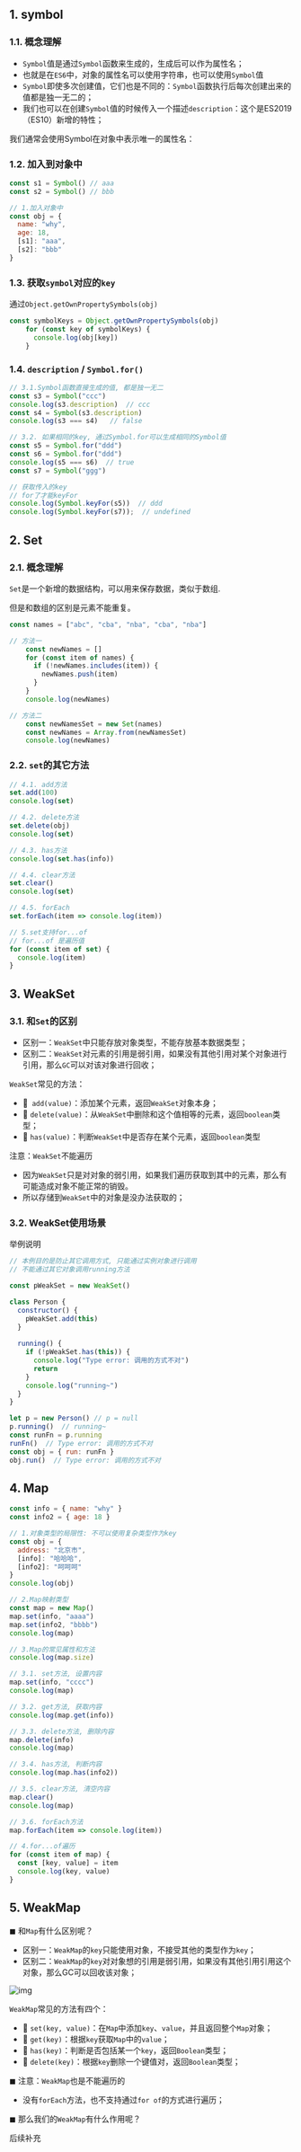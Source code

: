 ## 1. symbol

### 1.1. 概念理解

- `Symbol`值是通过`Symbol`函数来生成的，生成后可以作为属性名；
- 也就是在`ES6`中，对象的属性名可以使用字符串，也可以使用`Symbol`值
- `Symbol`即使多次创建值，它们也是不同的：`Symbol`函数执行后每次创建出来的值都是独一无二的；
- 我们也可以在创建`Symbol`值的时候传入一个描述`description`：这个是ES2019（ES10）新增的特性；



我们通常会使用Symbol在对象中表示唯一的属性名：



### 1.2. 加入到对象中

```javascript
const s1 = Symbol() // aaa
const s2 = Symbol() // bbb

// 1.加入对象中
const obj = {
  name: "why",
  age: 18,
  [s1]: "aaa",
  [s2]: "bbb"
}
```



### 1.3. 获取`symbol`对应的`key`

 通过`Object.getOwnPropertySymbols(obj)`

```javascript
const symbolKeys = Object.getOwnPropertySymbols(obj)
    for (const key of symbolKeys) {
      console.log(obj[key])
    }
```



### 1.4. `description` / `Symbol.for()`

```javascript
// 3.1.Symbol函数直接生成的值, 都是独一无二
const s3 = Symbol("ccc")
console.log(s3.description)  // ccc
const s4 = Symbol(s3.description)
console.log(s3 === s4)   // false

// 3.2. 如果相同的key, 通过Symbol.for可以生成相同的Symbol值
const s5 = Symbol.for("ddd")
const s6 = Symbol.for("ddd")
console.log(s5 === s6)  // true
const s7 = Symbol("ggg")

// 获取传入的key
// for了才能keyFor
console.log(Symbol.keyFor(s5))  // ddd
console.log(Symbol.keyFor(s7));  // undefined
```



## 2. Set

### 2.1. 概念理解

`Set`是一个新增的数据结构，可以用来保存数据，类似于数组.

但是和数组的区别是元素不能重复。

```javascript
const names = ["abc", "cba", "nba", "cba", "nba"]

// 方法一
    const newNames = []
    for (const item of names) {
      if (!newNames.includes(item)) {
        newNames.push(item)
      }
    }
    console.log(newNames)

// 方法二
    const newNamesSet = new Set(names)
    const newNames = Array.from(newNamesSet)
    console.log(newNames)
```

### 2.2. `set`的其它方法

```javascript
// 4.1. add方法
set.add(100)
console.log(set)

// 4.2. delete方法
set.delete(obj)
console.log(set)

// 4.3. has方法
console.log(set.has(info))

// 4.4. clear方法
set.clear()
console.log(set)

// 4.5. forEach
set.forEach(item => console.log(item))

// 5.set支持for...of
// for...of 是遍历值
for (const item of set) {
  console.log(item)
}
```



## 3. WeakSet

### 3.1. 和`Set`的区别



- 区别一：`WeakSet`中只能存放对象类型，不能存放基本数据类型；
- 区别二：`WeakSet`对元素的引用是弱引用，如果没有其他引用对某个对象进行引用，那么`GC`可以对该对象进行回收；



`WeakSet`常见的方法：

- ` add(value)`：添加某个元素，返回`WeakSet`对象本身；
-  `delete(value)`：从`WeakSet`中删除和这个值相等的元素，返回`boolean`类型；
-  `has(value)`：判断`WeakSet`中是否存在某个元素，返回`boolean`类型



注意：`WeakSet`不能遍历

- 因为`WeakSet`只是对对象的弱引用，如果我们遍历获取到其中的元素，那么有可能造成对象不能正常的销毁。
- 所以存储到`WeakSet`中的对象是没办法获取的；



### 3.2. WeakSet使用场景

举例说明

```javascript
// 本例目的是防止其它调用方式, 只能通过实例对象进行调用
// 不能通过其它对象调用running方法

const pWeakSet = new WeakSet()  

class Person {
  constructor() {
    pWeakSet.add(this)
  }
  
  running() {
    if (!pWeakSet.has(this)) {
      console.log("Type error: 调用的方式不对")
      return
    }
    console.log("running~")
  }
}

let p = new Person() // p = null
p.running()  // running~
const runFn = p.running
runFn()  // Type error: 调用的方式不对
const obj = { run: runFn }
obj.run()  // Type error: 调用的方式不对
```



## 4. Map

```javascript
const info = { name: "why" }
const info2 = { age: 18 }

// 1.对象类型的局限性: 不可以使用复杂类型作为key
const obj = {
  address: "北京市",
  [info]: "哈哈哈",
  [info2]: "呵呵呵"
}
console.log(obj)

// 2.Map映射类型
const map = new Map()
map.set(info, "aaaa")
map.set(info2, "bbbb")
console.log(map)

// 3.Map的常见属性和方法
console.log(map.size)

// 3.1. set方法, 设置内容
map.set(info, "cccc")
console.log(map)

// 3.2. get方法, 获取内容
console.log(map.get(info))

// 3.3. delete方法, 删除内容
map.delete(info)
console.log(map)

// 3.4. has方法, 判断内容
console.log(map.has(info2))

// 3.5. clear方法, 清空内容
map.clear()
console.log(map)

// 3.6. forEach方法
map.forEach(item => console.log(item))

// 4.for...of遍历
for (const item of map) {
  const [key, value] = item
  console.log(key, value)
}
```



## 5. WeakMap

◼ 和`Map`有什么区别呢？

- 区别一：`WeakMap`的`key`只能使用对象，不接受其他的类型作为`key`；
- 区别二：`WeakMap`的`key`对对象想的引用是弱引用，如果没有其他引用引用这个对象，那么GC可以回收该对象；



![img](https://cdn.nlark.com/yuque/0/2023/png/29006943/1681823548124-863bff66-01e3-4c2d-b4c0-8a70b7baeb1f.png)



`WeakMap`常见的方法有四个：

-  `set(key, value)`：在`Map`中添加`key`、`value`，并且返回整个`Map`对象；
-  `get(key)`：根据`key`获取`Map`中的`value`；
-  `has(key)`：判断是否包括某一个`key`，返回`Boolean`类型；
-  `delete(key)`：根据`key`删除一个键值对，返回`Boolean`类型；

◼ 注意：`WeakMap`也是不能遍历的

- 没有`forEach`方法，也不支持通过`for of`的方式进行遍历；

◼ 那么我们的`WeakMap`有什么作用呢？

后续补充

## 